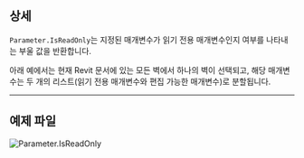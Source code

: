 ## 상세
`Parameter.IsReadOnly`는 지정된 매개변수가 읽기 전용 매개변수인지 여부를 나타내는 부울 값을 반환합니다.

아래 예에서는 현재 Revit 문서에 있는 모든 벽에서 하나의 벽이 선택되고, 해당 매개변수는 두 개의 리스트(읽기 전용 매개변수와 편집 가능한 매개변수)로 분할됩니다.
___
## 예제 파일

![Parameter.IsReadOnly](./Revit.Elements.Parameter.IsReadOnly_img.jpg)
